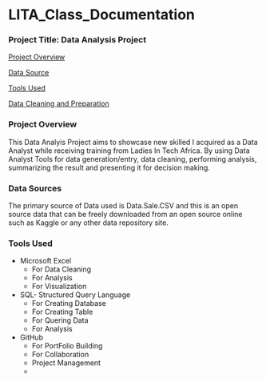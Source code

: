 
# LITA_Class_Documentation

### Project Title: Data Analysis Project

 [Project Overview](#project-overview)

 [Data Source](#data-source)

 [Tools Used](#tools-used)

 [Data Cleaning and Preparation](#data-cleaning-and-preparation)

### Project Overview
This Data Analyis Project aims to showcase new skilled I acquired as a Data Analyst while receiving training from Ladies In Tech Africa. By using Data Analyst Tools for data generation/entry, data cleaning, performing analysis, summarizing the result and presenting it for decision making.

### Data Sources
The primary source of Data used is Data.Sale.CSV and this is an open source data that can be freely downloaded from an open source online such as Kaggle or any other data repository site.

### Tools Used
 - Microsoft Excel
     - For Data Cleaning
     - For Analysis
     - For Visualization
 - SQL- Structured Query Language
     - For Creating Database
     - For Creating Table
     - For Quering Data
     - For Analysis
  - GitHub
    - For PortFolio Building
    - For Collaboration
    - Project Management
     -    
